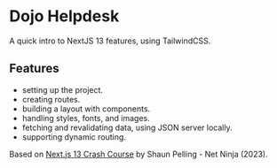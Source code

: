 # Dojo Helpdesk

A quick intro to NextJS 13 features, using TailwindCSS.

<!-- <p align="center">
    <img src="screenshot.png">
</p> -->

## Features

- setting up the project.
- creating routes.
- building a layout with components.
- handling styles, fonts, and images.
- fetching and revalidating data, using JSON server locally.
- supporting dynamic routing.

Based on [Next.js 13 Crash Course](https://www.youtube.com/playlist?list=PL4cUxeGkcC9jZIVqmy_QhfQdi6mzQvJnT) by Shaun Pelling - Net Ninja (2023).
